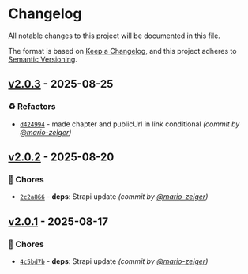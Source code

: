# Changelog
All notable changes to this project will be documented in this file.

The format is based on [Keep a Changelog](https://keepachangelog.com/en/1.0.0/),
and this project adheres to [Semantic Versioning](https://semver.org/spec/v2.0.0.html).

## [v2.0.3] - 2025-08-25
### :recycle: Refactors
- [`d424994`](https://github.com/scout-ch/hering-api/commit/d42499449422e2092b47257130ccc5822f308a94) - made chapter and publicUrl in link conditional *(commit by [@mario-zelger](https://github.com/mario-zelger))*


## [v2.0.2] - 2025-08-20
### :wrench: Chores
- [`2c2a866`](https://github.com/scout-ch/hering-api/commit/2c2a8661a5f3cddde68bf3265eed518859937bb7) - **deps**: Strapi update *(commit by [@mario-zelger](https://github.com/mario-zelger))*


## [v2.0.1] - 2025-08-17
### :wrench: Chores
- [`4c5bd7b`](https://github.com/scout-ch/hering-api/commit/4c5bd7b2127009faf4deba5f229adc7469edea3c) - **deps**: Strapi update *(commit by [@mario-zelger](https://github.com/mario-zelger))*

[v2.0.1]: https://github.com/scout-ch/hering-api/compare/v2.0.0...v2.0.1
[v2.0.2]: https://github.com/scout-ch/hering-api/compare/v2.0.1...v2.0.2
[v2.0.3]: https://github.com/scout-ch/hering-api/compare/v2.0.2...v2.0.3
